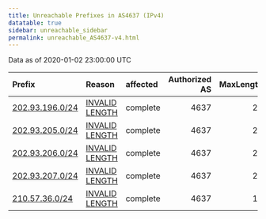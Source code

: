 ```yaml
---
title: Unreachable Prefixes in AS4637 (IPv4)
datatable: true
sidebar: unreachable_sidebar
permalink: unreachable_AS4637-v4.html
---
```


Data as of 2020-01-02 23:00:00 UTC


<div class="datatable-begin"></div>

| Prefix                                                   | Reason                                                                                                   | affected   |   Authorized AS |   MaxLength | Anchor                                       |   unreachable /24s |
|:---------------------------------------------------------|:---------------------------------------------------------------------------------------------------------|:-----------|----------------:|------------:|:---------------------------------------------|-------------------:|
| [202.93.196.0/24](https://stat.ripe.net/202.93.196.0/24) | [INVALID LENGTH](https://rpki-validator.ripe.net/announcement-preview?asn=AS4637&prefix=202.93.196.0/24) | complete   |            4637 |          20 | [APNIC](unreachable_APNIC_RPKI_Root-v4.html) |                  1 |
| [202.93.205.0/24](https://stat.ripe.net/202.93.205.0/24) | [INVALID LENGTH](https://rpki-validator.ripe.net/announcement-preview?asn=AS4637&prefix=202.93.205.0/24) | complete   |            4637 |          20 | [APNIC](unreachable_APNIC_RPKI_Root-v4.html) |                  1 |
| [202.93.206.0/24](https://stat.ripe.net/202.93.206.0/24) | [INVALID LENGTH](https://rpki-validator.ripe.net/announcement-preview?asn=AS4637&prefix=202.93.206.0/24) | complete   |            4637 |          20 | [APNIC](unreachable_APNIC_RPKI_Root-v4.html) |                  1 |
| [202.93.207.0/24](https://stat.ripe.net/202.93.207.0/24) | [INVALID LENGTH](https://rpki-validator.ripe.net/announcement-preview?asn=AS4637&prefix=202.93.207.0/24) | complete   |            4637 |          20 | [APNIC](unreachable_APNIC_RPKI_Root-v4.html) |                  1 |
| [210.57.36.0/24](https://stat.ripe.net/210.57.36.0/24)   | [INVALID LENGTH](https://rpki-validator.ripe.net/announcement-preview?asn=AS4637&prefix=210.57.36.0/24)  | complete   |            4637 |          17 | [APNIC](unreachable_APNIC_RPKI_Root-v4.html) |                  1 |

<div class="datatable-end"></div>